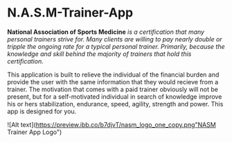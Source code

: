 # N.A.S.M-Trainer-App

**National Association of Sports Medicine** _is a certification that many personal trainers strive for. Many clients are willing to pay nearly double or tripple the ongoing rate for a typical personal trainer. Primarily, because the knowledge and skill behind the majority of trainers that hold this certification._

This application is built to relieve the individual of the financial burden and provide the user with the same information that they would recieve from a trainer.
The motivation that comes with a paid trainer obviously will not be present, but for a self-motivated individual in search of knowledge improve his or hers stabilization, endurance, speed, agility, strength and power. This app is designed for you.


![Alt text](https://preview.ibb.co/b7djvT/nasm_logo_one_copy.png"NASM Trainer App Logo")